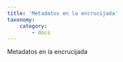 ```yaml
---
title: 'Metadatos en la encrucijada'
taxonomy:
    category:
        - docs
---
```


Metadatos en la encrucijada
